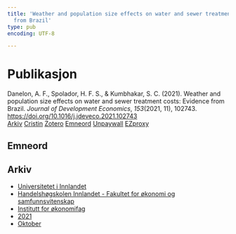 ```yaml
---
title: 'Weather and population size effects on water and sewer treatment costs: Evidence
  from Brazil'
type: pub
encoding: UTF-8

---
```

<h1>Publikasjon</h1>
<article id="csl-bib-container-4HRUI59N" class="csl-bib-container">
  <div class="csl-bib-body"> <div class="csl-entry">Danelon, A. F., Spolador, H. F. S., &#38; Kumbhakar, S. C. (2021). Weather and population size effects on water and sewer treatment costs: Evidence from Brazil. <i>Journal of Development Economics</i>, <i>153</i>(2021, 11), 102743. <a href="https://doi.org/10.1016/j.jdeveco.2021.102743">https://doi.org/10.1016/j.jdeveco.2021.102743</a></div> </div>
  <div class="csl-bib-buttons">
    <a href="#taxonomy-article-4HRUI59N" alt="archive" class="csl-bib-button">Arkiv</a>
    <a href="https://app.cristin.no/results/show.jsf?id=1943687" alt="Cristin" class="csl-bib-button">Cristin</a>
    <a href="http://zotero.org/groups/5881554/items/4HRUI59N" alt="Zotero" class="csl-bib-button">Zotero</a>
    <a href="#keywords-article-4HRUI59N" alt="keywords" class="csl-bib-button">Emneord</a>
    <a href="https://brage.inn.no/inn-xmlui/bitstream/11250/3023959/4/Danelon%20et%20al.%202021.pdf" alt="Unpaywall" class="csl-bib-button">Unpaywall</a>
    <a href="https://brage.inn.no/inn-xmlui/bitstream/11250/3023959/4/Danelon%20et%20al.%202021.pdf" alt="EZproxy" class="csl-bib-button">EZproxy</a>
  </div>
  <div id="csl-bib-meta-container-4HRUI59N"></div>
</article>
<div id="csl-bib-meta-4HRUI59N" class="csl-bib-meta">
  <article id="keywords-article-4HRUI59N" class="keywords-article">
    <h1>Emneord</h1>
    
  </article>
  <article id="taxonomy-article-4HRUI59N" class="taxonomy-article">
    <h1>Arkiv</h1>
    <ul>
      <li>
        <a href="/nn/archive/?key=3DCRN523">Universitetet i Innlandet</a>
      </li>
      <li>
        <a href="/nn/archive/?key=DU8Q9LN9">Handelshøgskolen Innlandet - Fakultet for økonomi og samfunnsvitenskap</a>
      </li>
      <li>
        <a href="/nn/archive/?key=3IQA89I8">Institutt for økonomifag</a>
      </li>
      <li>
        <a href="/nn/archive/?key=39DV3H9E">2021</a>
      </li>
      <li>
        <a href="/nn/archive/?key=MZSTA4ST">Oktober</a>
      </li>
    </ul>
  </article>
</div>

